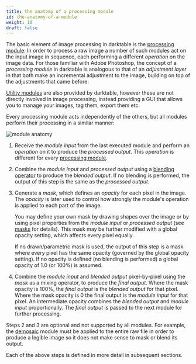 ```yaml
---
title: the anatomy of a processing module
id: the-anatomy-of-a-module
weight: 10
draft: false
---
```


The basic element of image processing in darktable is the [processing module](../../module-reference/processing-modules/). In order to process a raw image a number of such modules act on the input image in sequence, each performing a different _operation_ on the image data. For those familiar with Adobe Photoshop, the concept of a _processing module_ in darktable is analogous to that of an _adjustment layer_ in that both make an incremental adjustment to the image, building on top of the adjustments that came before.

[Utility modules](../../module-reference/utility-modules/) are also provided by darktable, however these are not directly involved in image processing, instead providing a GUI that allows you to manage your images, tag them, export them etc.

Every processing module acts independently of the others, but all modules perform their processing in a similar manner:

![module anatomy](./the-anatomy-of-a-module/module-anatomy.png#w100)

1. Receive the _module input_ from the last executed module and perform an _operation_ on it to produce the _processed output_. This _operation_ is different for every [processing module](../../module-reference/processing-modules/_index.md).

2. Combine the _module input_ and _processed output_ using a [blending operator](../masking-and-blending/blend-modes.md) to produce the _blended output_. If no blending is performed, the output of this step is the same as the _processed output_.

3. Generate a _mask_, which defines an _opacity_ for each pixel in the image. The _opacity_ is later used to control how strongly the module's operation is applied to each part of the image. 

   You may define your own mask by drawing shapes over the image or by using pixel properties from the _module input_ or _processed output_ (see [masks](../masking-and-blending/masks/_index.md) for details). This mask may be further modified with a global opacity setting, which affects every pixel equally. 

   If no drawn/parametric mask is used, the output of this step is a mask where every pixel has the same opacity (governed by the global opacity setting). If no opacity is defined (no blending is performed) a global opacity of 1.0 (or 100%) is assumed.

4. Combine the _module input_ and _blended output_ pixel-by-pixel using the _mask_ as a mixing operator, to produce the _final output_. Where the mask opacity is 100%, the _final output_ is the _blended output_ for that pixel. Where the mask opacity is 0 the final output is the _module input_ for that pixel. An intermediate opacity combines the _blended output_ and _module input_ proportionally. The _final output_ is passed to the next module for further processing.

Steps 2 and 3 are optional and not supported by all modules. For example, the [demosaic](../../../module-reference/processing-modules/demosaic.md) module must be applied to the entire raw file in order to produce a legible image so it does not make sense to mask or blend its output.

Each of the above steps is defined in more detail in subsequent sections.
